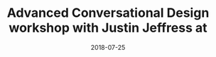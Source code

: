 ---
date: 2018-07-25
title: Advanced Conversational Design workshop with Justin Jeffress at  #VOICE18
video_id: UTOX8SSt72w
description: Justin Jeffress discusses using advanced conversational design with Dialog Manager.
categories:
  - Amazon-Alexa
resources:
  - name: Source code
    link: https://github.com/skilltemplates/
  - name: Dabble Lab
    link: https://dabblelab.com
type: Video
set: live-streams
set_order: 81
---